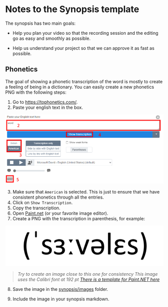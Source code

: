 # Notes to the Synopsis template

The synopsis has two main goals:

- Help you plan your video so that the recording session and the editing go as easy and smoothly as possible.

- Help us understand your project so that we can approve it as fast as possible.

<a id="phonetics"></a>
## Phonetics

The goal of showing a phonetic transcription of the word is mostly to create a feeling of being in a dictionary. You can easily create a new phonetics PNG with the following steps:

1. Go to https://tophonetics.com/.
2. Paste your english text in the box.

![tophonetics screenshot](images/2020-04-29_17-21-27.png)

3. Make sure that `American` is selected. This is just to ensure that we have consistent phonetics through all the entries.
4. Click on `Show Transcription`.
5. Copy the transcription.
6. Open [Paint.net](https://www.getpaint.net/download.html) (or your favorite image editor).
7. Create a PNG with the transcription in parenthesis, for example:

![phonetics](images/Phonetics.png)

> *Try to create an image close to this one for consistency*
> *This image uses the Calibri font at 192 pt*
> *[There is a template for Paint.NET here](../templates/Phonetics.pdn)*

8. Save the image in the [synopsis/images](../synopsis/images/) folder.

9. Include the image in your synopsis markdown.